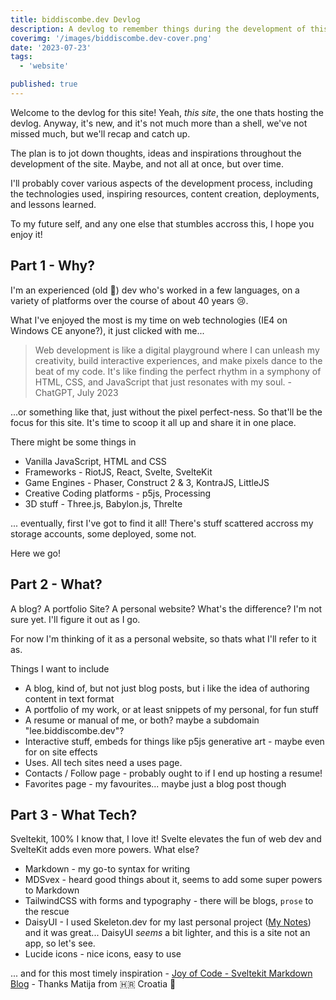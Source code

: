 ```yaml
---
title: biddiscombe.dev Devlog
description: A devlog to remember things during the development of this site
coverimg: '/images/biddiscombe.dev-cover.png'
date: '2023-07-23'
tags:
  - 'website'

published: true
---
```


Welcome to the devlog for this site!  Yeah, _this site_, the one thats hosting the devlog. Anyway, it's new,  and it's not much more than a shell, we've not missed much, but we'll recap and catch up.

The plan is to jot down thoughts, ideas and inspirations throughout the development of the site. Maybe, and not all at once, but over time.

I'll probably cover various aspects of the development process, including the technologies used, inspiring resources, content creation, deployments, and lessons learned.

To my future self, and any one else that stumbles accross this, I hope you enjoy it! 

## Part 1 - Why?

I'm an experienced (old 👴) dev who's worked in a few languages, on a variety of platforms over the course of about 40 years 😢.

What I've enjoyed the most is my time on web technologies (IE4 on Windows CE anyone?), it just clicked with me...

> Web development is like a digital playground where I can unleash my creativity, build interactive experiences, and make pixels dance to the beat of my code. It's like finding the perfect rhythm in a symphony of HTML, CSS, and JavaScript that just resonates with my soul. - ChatGPT, July 2023

...or something like that, just without the pixel perfect-ness. So that'll be the focus for this site. It's time to scoop it all up and share it in one place.

There might be some things in
- Vanilla JavaScript, HTML and CSS
- Frameworks - RiotJS, React, Svelte, SvelteKit
- Game Engines - Phaser, Construct 2 & 3, KontraJS, LittleJS
- Creative Coding platforms - p5js, Processing
- 3D stuff - Three.js, Babylon.js, Threlte

... eventually, first I've got to find it all! There's stuff scattered accross my storage accounts, some deployed, some not. 

Here we go!

## Part 2 - What?
A blog? A portfolio Site? A personal website? What's the difference? I'm not sure yet. I'll figure it out as I go.

For now I'm thinking of it as a personal website, so thats what I'll refer to it as.

Things I want to include
- A blog, kind of, but not just blog posts, but i like the idea of authoring content in text format
- A portfolio of my work, or at least snippets of my personal, for fun stuff
- A resume or manual of me, or both? maybe a subdomain "lee.biddiscombe.dev"?
- Interactive stuff, embeds for things like p5js generative art - maybe even for on site effects
- Uses. All tech sites need a uses page.
- Contacts / Follow page - probably ought to if I end up hosting a resume!
- Favorites page - my favourites... maybe just a blog post though

## Part 3 - What Tech?
Sveltekit, 100% I know that, I love it! Svelte elevates the fun of web dev and SvelteKit adds even more powers. What else?

- Markdown - my go-to syntax for writing
- MDSvex - heard good things about it, seems to add some super powers to Markdown
- TailwindCSS with forms and typography - there will be blogs, `prose` to the rescue
- DaisyUI - I used Skeleton.dev for my last personal project ([My Notes](/blog/my-notes)) and it was great... DaisyUI _seems_ a bit lighter, and this is a site not an app, so let's see.
- Lucide icons - nice icons, easy to use

... and for this most timely inspiration - [Joy of Code - Sveltekit Markdown Blog](https://joyofcode.xyz/sveltekit-markdown-blog) - Thanks Matija from 🇭🇷 Croatia 🫡

